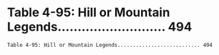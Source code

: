 # Table 4-95: Hill or Mountain Legends........................... 494

```
Table 4-95: Hill or Mountain Legends........................... 494

```
